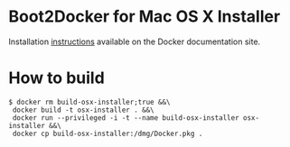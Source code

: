 Boot2Docker for Mac OS X Installer
=============

Installation [instructions](http://docs.docker.io/installation/mac/) available on the Docker documentation site.

How to build
============

```
$ docker rm build-osx-installer;true &&\
 docker build -t osx-installer . &&\
 docker run --privileged -i -t --name build-osx-installer osx-installer &&\
 docker cp build-osx-installer:/dmg/Docker.pkg .
```
